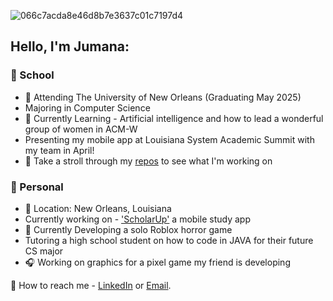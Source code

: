 ![066c7acda8e46d8b7e3637c01c7197d4](https://github.com/JumanaCS/JumanaCS/assets/148403239/420ac19e-915b-44ef-843f-0c17450ddbb7)

## Hello, I'm Jumana:

### 🤍 School  


- 🐚 Attending The University of New Orleans (Graduating May 2025)
- Majoring in Computer Science 
- 🧸 Currently Learning - Artificial intelligence and how to lead a wonderful group of women in ACM-W 
- Presenting my mobile app at Louisiana System Academic Summit with my team in April!
- 🥛 Take a stroll through my [repos](https://github.com/JumanaCS?tab=repositories) to see what I'm working on


 ### 🤎 Personal 


- 🥥 Location: New Orleans, Louisiana 
- Currently working on - ['ScholarUp'](https://github.com/JumanaCS/ScholarUp) a mobile study app 
- 🫧 Currently Developing a solo Roblox horror game 
- Tutoring a high school student on how to code in JAVA for their future CS major
- 🎧 Working on graphics for a pixel game my friend is developing 

💼 How to reach me - [LinkedIn](https://www.linkedin.com/in/jumana-sul) or [Email](jumana.suleiman.cs@gmail.com).
